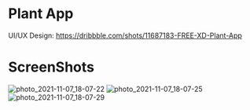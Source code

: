 # Plant App

UI/UX Design: https://dribbble.com/shots/11687183-FREE-XD-Plant-App

# ScreenShots

![photo_2021-11-07_18-07-22](https://user-images.githubusercontent.com/60277974/140652685-4bede343-2dac-4107-ac8c-b6e13db2b8b3.jpg)
![photo_2021-11-07_18-07-25](https://user-images.githubusercontent.com/60277974/140652686-8c708e13-87ed-4b63-9e04-a5042a688c55.jpg)
![photo_2021-11-07_18-07-29](https://user-images.githubusercontent.com/60277974/140652689-69fecb54-c9d1-49cc-9200-dfa01e1e1b9c.jpg)
